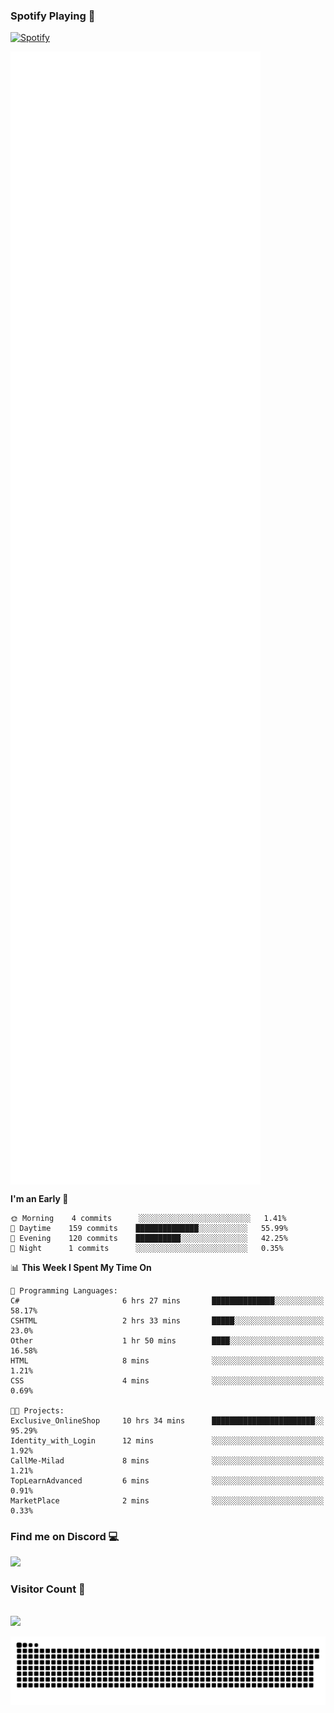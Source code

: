 ### Spotify Playing 🎵
[![Spotify](https://spotify-livestats-callme-milad.vercel.app/api/spotify)](https://open.spotify.com/user/314mrt6dxn5cqoxklh3thbwlr6by)

<img align="center" src="/github-metrics.svg" alt="Metrics" width="400">

<!--START_SECTION:waka-->
**I'm an Early 🐤** 

```text
🌞 Morning    4 commits      ░░░░░░░░░░░░░░░░░░░░░░░░░   1.41% 
🌆 Daytime    159 commits    ██████████████░░░░░░░░░░░   55.99% 
🌃 Evening    120 commits    ██████████░░░░░░░░░░░░░░░   42.25% 
🌙 Night      1 commits      ░░░░░░░░░░░░░░░░░░░░░░░░░   0.35%

```


📊 **This Week I Spent My Time On** 

```text
💬 Programming Languages: 
C#                       6 hrs 27 mins       ██████████████░░░░░░░░░░░   58.17% 
CSHTML                   2 hrs 33 mins       █████░░░░░░░░░░░░░░░░░░░░   23.0% 
Other                    1 hr 50 mins        ████░░░░░░░░░░░░░░░░░░░░░   16.58% 
HTML                     8 mins              ░░░░░░░░░░░░░░░░░░░░░░░░░   1.21% 
CSS                      4 mins              ░░░░░░░░░░░░░░░░░░░░░░░░░   0.69%

🐱‍💻 Projects: 
Exclusive_OnlineShop     10 hrs 34 mins      ███████████████████████░░   95.29% 
Identity_with_Login      12 mins             ░░░░░░░░░░░░░░░░░░░░░░░░░   1.92% 
CallMe-Milad             8 mins              ░░░░░░░░░░░░░░░░░░░░░░░░░   1.21% 
TopLearnAdvanced         6 mins              ░░░░░░░░░░░░░░░░░░░░░░░░░   0.91% 
MarketPlace              2 mins              ░░░░░░░░░░░░░░░░░░░░░░░░░   0.33%

```


<!--END_SECTION:waka-->

### Find me on Discord 💻
<a href="https://discord.gg/pQVcABAxAy" rel="nofollow"> 
  <img src="https://discord.c99.nl/widget/theme-3/977957889358573609.png" data-canonical-src="https://discord.c99.nl/widget/theme-3/977957889358573609.png" style="max-width: 100%;"></a>

### Visitor Count 🔢
<p align="left"> 
  <br>
  <img src="https://profile-counter.glitch.me/callme-devil/count.svg" />
</p>

<img src="https://github.com/callme-devil/callme-devil/blob/output/github-contribution-grid-snake.svg" alt="snake" style="max-width: 100%;">
